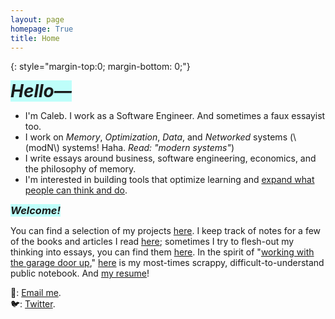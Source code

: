 ```yaml
---
layout: page
homepage: True
title: Home
---
```


{: style="margin-top:0; margin-bottom: 0;"}

<h1 style="background-color: #00ffef40;display: inline;"><em>Hello—</em></h1>

- I'm Caleb. I work as a Software Engineer. And sometimes a faux essayist too.
- I work on _Memory_, _Optimization_, _Data_, and _Networked_ systems (\\(modN\\) systems! Haha. _Read: "modern systems"_)
- I write essays around business, software engineering, economics, and the philosophy of memory.
- I'm interested in building tools that optimize learning and [expand what people can think and do](https://numinous.productions/ttft/).

<h3 style="background-color: #00ffef40;display: inline;"><em>Welcome!</em></h3>

You can find a selection of my projects [here](/projects/). I keep track of notes for a few of the books and articles I read [here](/booknotes/); sometimes I try to flesh-out my thinking into essays, you can find them [here](/essays/). In the spirit of "[working with the garage door up](https://notes.andymatuschak.org/Work_with_the_garage_door_up)," [here](/notes/) is my most-times scrappy, difficult-to-understand public notebook. And [my resume](/resume.pdf/)!  


📩: [Email me](mailto:dco2.caleb@gmail.com).  
🐦: [Twitter](https://twitter.com/rojaye_shegz).   
